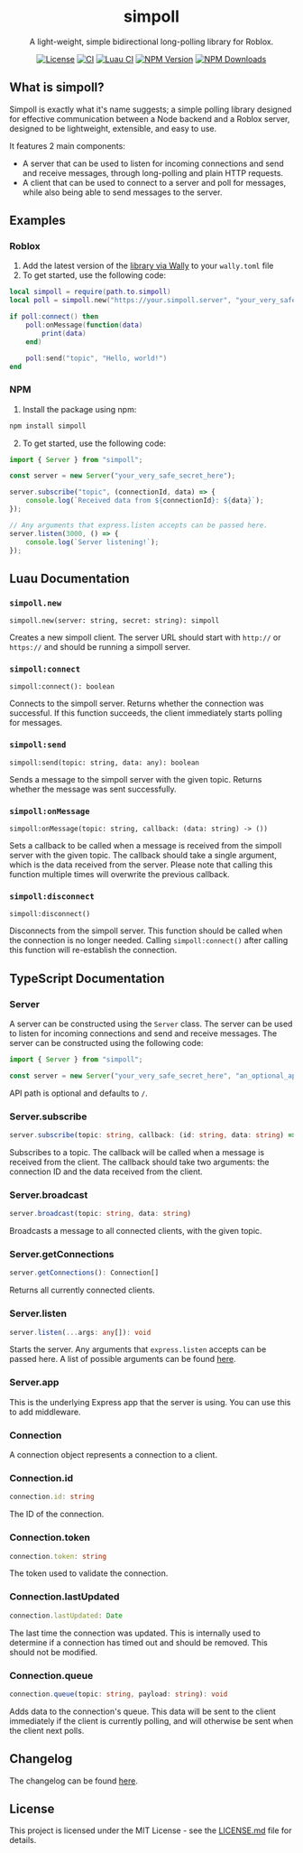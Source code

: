 <div align="center">

# simpoll

A light-weight, simple bidirectional long-polling library for Roblox.

[![License](https://img.shields.io/github/license/virtualbutfake/simpoll?style=flat)](https://github.com/VirtualButFake/simpoll/blob/master/LICENSE.md)
[![CI](https://github.com/virtualbutfake/simpoll/actions/workflows/ci.yaml/badge.svg)](https://github.com/virtualbutfake/simpoll/actions)
[![Luau CI](https://github.com/virtualbutfake/simpoll/actions/workflows/luau-ci.yaml/badge.svg)](https://github.com/virtualbutfake/simpoll/actions)
[![NPM Version](https://img.shields.io/npm/v/simpoll)](https://www.npmjs.com/package/simpoll)
[![NPM Downloads](https://img.shields.io/npm/d18m/simpoll)](https://www.npmjs.com/package/simpoll)

</div>

## What is simpoll?

Simpoll is exactly what it's name suggests; a simple polling library designed for effective communication between a Node backend and a Roblox server, designed to be lightweight, extensible, and easy to use.

It features 2 main components:

-   A server that can be used to listen for incoming connections and send and receive messages, through long-polling and plain HTTP requests.
-   A client that can be used to connect to a server and poll for messages, while also being able to send messages to the server.

## Examples

### Roblox

1. Add the latest version of the [library via Wally](https://wally.run/package/virtualbutfake/simpoll) to your `wally.toml` file
2. To get started, use the following code:

```lua
local simpoll = require(path.to.simpoll)
local poll = simpoll.new("https://your.simpoll.server", "your_very_safe_seceret_here")

if poll:connect() then
	poll:onMessage(function(data)
		print(data)
	end)

	poll:send("topic", "Hello, world!")
end
```

### NPM

1. Install the package using npm:

```bash
npm install simpoll
```

2. To get started, use the following code:

```typescript
import { Server } from "simpoll";

const server = new Server("your_very_safe_secret_here");

server.subscribe("topic", (connectionId, data) => {
    console.log(`Received data from ${connectionId}: ${data}`);
});

// Any arguments that express.listen accepts can be passed here.
server.listen(3000, () => {
    console.log(`Server listening!`);
});
```

## Luau Documentation

### `simpoll.new`

```luau
simpoll.new(server: string, secret: string): simpoll
```

Creates a new simpoll client. The server URL should start with `http://` or `https://` and should be running a simpoll server.

### `simpoll:connect`

```luau
simpoll:connect(): boolean
```

Connects to the simpoll server. Returns whether the connection was successful. If this function succeeds, the client immediately starts polling for messages.

### `simpoll:send`

```luau
simpoll:send(topic: string, data: any): boolean
```

Sends a message to the simpoll server with the given topic. Returns whether the message was sent successfully.

### `simpoll:onMessage`

```luau
simpoll:onMessage(topic: string, callback: (data: string) -> ())
```

Sets a callback to be called when a message is received from the simpoll server with the given topic. The callback should take a single argument, which is the data received from the server. Please note that calling this function multiple times will overwrite the previous callback.

### `simpoll:disconnect`

```luau
simpoll:disconnect()
```

Disconnects from the simpoll server. This function should be called when the connection is no longer needed. Calling `simpoll:connect()` after calling this function will re-establish the connection.

## TypeScript Documentation

### Server

A server can be constructed using the `Server` class. The server can be used to listen for incoming connections and send and receive messages. The server can be constructed using the following code:

```typescript
import { Server } from "simpoll";

const server = new Server("your_very_safe_secret_here", "an_optional_api_path");
```

API path is optional and defaults to `/`.

### Server.subscribe

```typescript
server.subscribe(topic: string, callback: (id: string, data: string) => void)
```

Subscribes to a topic. The callback will be called when a message is received from the client. The callback should take two arguments: the connection ID and the data received from the client.

### Server.broadcast

```typescript
server.broadcast(topic: string, data: string)
```

Broadcasts a message to all connected clients, with the given topic.

### Server.getConnections

```typescript
server.getConnections(): Connection[]
```

Returns all currently connected clients.

### Server.listen

```typescript
server.listen(...args: any[]): void
```

Starts the server. Any arguments that `express.listen` accepts can be passed here. A list of possible arguments can be found [here](https://expressjs.com/en/4x/api.html#app.listen).

### Server.app

This is the underlying Express app that the server is using. You can use this to add middleware.

### Connection

A connection object represents a connection to a client.

### Connection.id

```typescript
connection.id: string
```

The ID of the connection.

### Connection.token

```typescript
connection.token: string
```

The token used to validate the connection.

### Connection.lastUpdated

```typescript
connection.lastUpdated: Date
```

The last time the connection was updated. This is internally used to determine if a connection has timed out and should be removed. This should not be modified.

### Connection.queue

```typescript
connection.queue(topic: string, payload: string): void
```

Adds data to the connection's queue. This data will be sent to the client immediately if the client is currently polling, and will otherwise be sent when the client next polls.

## Changelog

The changelog can be found [here](CHANGELOG.md).

## License

This project is licensed under the MIT License - see the [LICENSE.md](https://github.com/virtualbutfake/fusion-autocomplete/blob/master/LICENSE.md) file for details.
